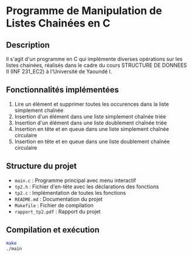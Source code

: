 # Programme de Manipulation de Listes Chainées en C

## Description
Il s'agit d'un programme en C qui implémente diverses opérations sur les listes chainées, réalisés dans le cadre du cours STRUCTURE DE DONNEES II (INF 231_EC2) à l'Université de Yaoundé I.

## Fonctionnalités implémentées
1. Lire un élément et supprimer toutes les occurences dans la liste simplement chaînée
2. Insertion d'un élément dans une liste simplement chaînée triée
3. Insertion d'un élément dans une liste doublement chaînée triée
4. Insertion en tête et en queue dans une liste simplement chaînée circulaire
5. Insertion en tête et en queue dans une liste doublement chaînée circulaire

## Structure du projet
- `main.c` : Programme principal avec menu interactif
- `tp2.h` : Fichier d'en-tête avec les déclarations des fonctions
- `tp2.c` : Implémentation de toutes les fonctions
- `README.md` : Documentation du projet
- `Makefile` : Fichier de compilation
- `rapport_tp2.pdf` : Rapport du projet

## Compilation et exécution
```bash
make
./main
